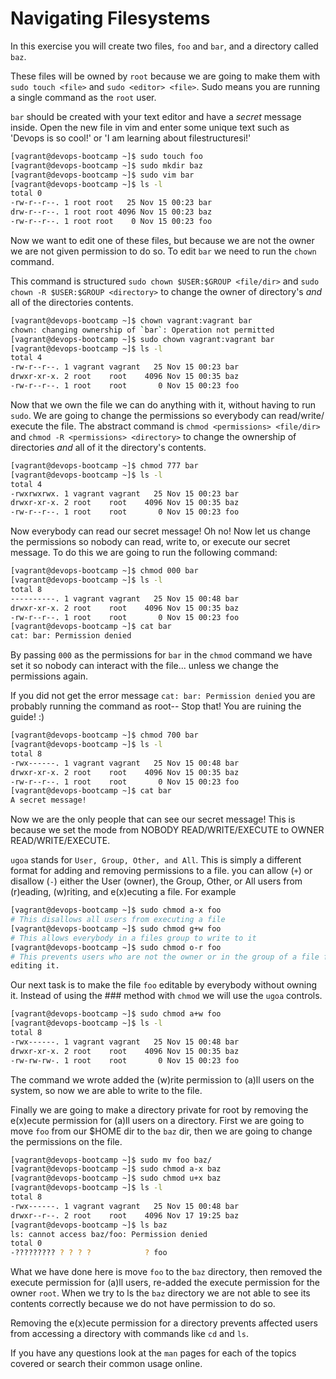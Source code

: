 Navigating Filesystems
======================

In this exercise you will create two files, `foo` and `bar`, and a directory
called `baz`.

These files will be owned by `root` because we are going to make them with
`sudo touch <file>` and `sudo <editor> <file>`. Sudo means you are running a 
single command as the `root` user.

`bar` should be created with your text editor and have a *secret* message
inside. Open the new file in vim and enter some unique text such as 'Devops
is so cool!' or 'I am learning about filestructuresi!'

```bash
[vagrant@devops-bootcamp ~]$ sudo touch foo
[vagrant@devops-bootcamp ~]$ sudo mkdir baz 
[vagrant@devops-bootcamp ~]$ sudo vim bar 
[vagrant@devops-bootcamp ~]$ ls -l
total 0
-rw-r--r--. 1 root root   25 Nov 15 00:23 bar
drw-r--r--. 1 root root 4096 Nov 15 00:23 baz
-rw-r--r--. 1 root root    0 Nov 15 00:23 foo
```

Now we want to edit one of these files, but because we are not the owner we are
not given permission to do so. To edit `bar` we need to run the `chown` command.

This command is structured `sudo chown $USER:$GROUP <file/dir>` and `sudo chown
-R $USER:$GROUP <directory>` to change the owner of directory's *and* all of
the directories contents.

```bash
[vagrant@devops-bootcamp ~]$ chown vagrant:vagrant bar
chown: changing ownership of `bar`: Operation not permitted 
[vagrant@devops-bootcamp ~]$ sudo chown vagrant:vagrant bar
[vagrant@devops-bootcamp ~]$ ls -l
total 4
-rw-r--r--. 1 vagrant vagrant   25 Nov 15 00:23 bar
drwxr-xr-x. 2 root    root    4096 Nov 15 00:35 baz
-rw-r--r--. 1 root    root       0 Nov 15 00:23 foo
```

Now that we own the file we can do anything with it, without having to run
`sudo`. We are going to change the permissions so everybody can read/write/
execute the file. The abstract command is `chmod <permissions> <file/dir>` and
`chmod -R <permissions> <directory>` to change the ownership of directories
*and* all of it the directory's contents.

```bash
[vagrant@devops-bootcamp ~]$ chmod 777 bar
[vagrant@devops-bootcamp ~]$ ls -l
total 4
-rwxrwxrwx. 1 vagrant vagrant   25 Nov 15 00:23 bar
drwxr-xr-x. 2 root    root    4096 Nov 15 00:35 baz
-rw-r--r--. 1 root    root       0 Nov 15 00:23 foo
```

Now everybody can read our secret message! Oh no! Now let us change the
permissions so nobody can read, write to, or execute our secret message. To do
this we are going to run the following command:

```bash
[vagrant@devops-bootcamp ~]$ chmod 000 bar
[vagrant@devops-bootcamp ~]$ ls -l
total 8
----------. 1 vagrant vagrant   25 Nov 15 00:48 bar
drwxr-xr-x. 2 root    root    4096 Nov 15 00:35 baz
-rw-r--r--. 1 root    root       0 Nov 15 00:23 foo
[vagrant@devops-bootcamp ~]$ cat bar
cat: bar: Permission denied
```

By passing `000` as the permissions for `bar` in the `chmod` command we have
set it so nobody can interact with the file... unless we change the permissions
again.

If you did not get the error message `cat: bar: Permission denied` you are
probably running the command as root-- Stop that! You are ruining the guide! :)

```bash
[vagrant@devops-bootcamp ~]$ chmod 700 bar
[vagrant@devops-bootcamp ~]$ ls -l
total 8
-rwx------. 1 vagrant vagrant   25 Nov 15 00:48 bar
drwxr-xr-x. 2 root    root    4096 Nov 15 00:35 baz
-rw-r--r--. 1 root    root       0 Nov 15 00:23 foo
[vagrant@devops-bootcamp ~]$ cat bar
A secret message!
```

Now we are the only people that can see our secret message! This is because we
set the mode from NOBODY READ/WRITE/EXECUTE to OWNER READ/WRITE/EXECUTE.

`ugoa` stands for `User, Group, Other, and All`. This is simply a different
format for adding and removing permissions to a file. you can allow (`+`) or
disallow (`-`) either the User (owner), the Group, Other, or All users from
(r)eading, (w)riting, and e(x)ecuting a file. For example

```bash
[vagrant@devops-bootcamp ~]$ sudo chmod a-x foo
# This disallows all users from executing a file
[vagrant@devops-bootcamp ~]$ sudo chmod g+w foo
# This allows everybody in a files group to write to it
[vagrant@devops-bootcamp ~]$ sudo chmod o-r foo
# This prevents users who are not the owner or in the group of a file from
editing it.
```

Our next task is to make the file `foo` editable by everybody without owning it.
Instead of using the ### method with `chmod` we will use the `ugoa` controls.


```bash
[vagrant@devops-bootcamp ~]$ sudo chmod a+w foo
[vagrant@devops-bootcamp ~]$ ls -l
total 8
-rwx------. 1 vagrant vagrant   25 Nov 15 00:48 bar
drwxr-xr-x. 2 root    root    4096 Nov 15 00:35 baz
-rw-rw-rw-. 1 root    root       0 Nov 15 00:23 foo
```

The command we wrote added the (w)rite permission to (a)ll users on the system,
so now we are able to write to the file.

Finally we are going to make a directory private for root by removing the
e(x)ecute permission for (a)ll users on a directory. First we are going to
move `foo` from our $HOME dir to the `baz` dir, then we are going to change the
permissions on the file.

```bash
[vagrant@devops-bootcamp ~]$ sudo mv foo baz/
[vagrant@devops-bootcamp ~]$ sudo chmod a-x baz
[vagrant@devops-bootcamp ~]$ sudo chmod u+x baz
[vagrant@devops-bootcamp ~]$ ls -l
total 8
-rwx------. 1 vagrant vagrant   25 Nov 15 00:48 bar
drwxr--r--. 2 root    root    4096 Nov 17 19:25 baz
[vagrant@devops-bootcamp ~]$ ls baz
ls: cannot access baz/foo: Permission denied
total 0
-????????? ? ? ? ?            ? foo
```

What we have done here is move `foo` to the `baz` directory, then removed the
execute permission for (a)ll users, re-added the execute permission for the 
owner `root`. When we try to ls the `baz` directory we are not able to see
its contents correctly because we do not have permission to do so.

Removing the e(x)ecute permission for a directory prevents affected users from 
accessing a directory with commands like `cd` and `ls`.

If you have any questions look at the `man` pages for each of the topics
covered or search their common usage online.
